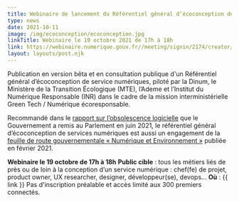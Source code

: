 ```yaml
---
title: Webinaire de lancement du Référentiel général d’écoconception de service numériques
type: news
date: 2021-10-11
image: /img/ecoconception/ecoconception.jpg
linkTitle: Webinaire le 19 octobre 2021 de 17h à 18h
link: https://webinaire.numerique.gouv.fr//meeting/signin/2174/creator/10/hash/aa7589efad49945ef5f3357b1dedf0401ef6e40f
layout: layouts/post.njk
---
```


Publication en version bêta et en consultation publique d'un Référentiel général d’écoconception de service numériques, piloté par la Dinum, le Ministère de la Transition Écologique (MTE), l’Ademe et l’Institut du Numérique Responsable (INR) dans le cadre de la mission interministérielle Green Tech / Numérique écoresponsable.

Recommandé dans le [rapport sur l’obsolescence logicielle](/posts/rapport-obsolescence-logicielle/) que le Gouvernement a remis au Parlement en juin 2021, le référentiel général d’écoconception de services numériques est aussi un engagement de la [feuille de route gouvernementale «  Numérique et Environnement »](https://www.gouvernement.fr/numerique-et-environnement-la-feuille-de-route-du-gouvernement) publiée en février 2021.

<div class="fr-highlight">

**Webinaire le 19 octobre de 17h à 18h**
__Public cible__ : tous les métiers liés de près ou de loin à la conception d’un service numérique : chef(fe) de projet, product owner, UX researcher, designer, développeur(se), devops...
__Où__ : {{ link }}
Pas d'inscription préalable et accès limité aux 300 premiers connectés.

</div>
